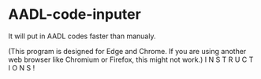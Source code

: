 # AADL-code-inputer
It will put in AADL codes faster than manualy.


(This program is designed for Edge and Chrome. If you are using another web browser like Chromium or Firefox, this might not work.)
I N S T R U C T I O N S !
